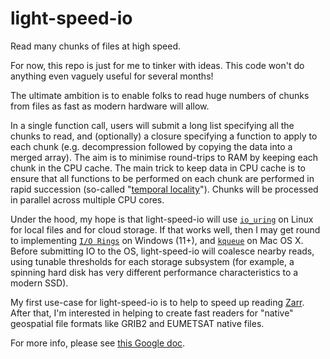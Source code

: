 # light-speed-io
Read many chunks of files at high speed.

For now, this repo is just for me to tinker with ideas. This code won't do anything even vaguely useful for several months!

The ultimate ambition is to enable folks to read huge numbers of chunks from files as fast as modern hardware will allow.

In a single function call, users will submit a long list specifying all the chunks to read, and (optionally) a closure specifying a function to apply to each chunk (e.g. decompression followed by copying the data into a merged array). The aim is to minimise round-trips to RAM by keeping each chunk in the CPU cache. The main trick to keep data in CPU cache is to ensure that all functions to be performed on each chunk are performed in rapid succession (so-called "[temporal locality](https://en.wikipedia.org/wiki/Locality_of_reference)"). Chunks will be processed in parallel across multiple CPU cores.

Under the hood, my hope is that light-speed-io will use [`io_uring`](https://kernel.dk/io_uring.pdf) on Linux for local files and for cloud storage. If that works well, then I may get round to implementing [`I/O Rings`](https://learn.microsoft.com/en-us/windows/win32/api/ioringapi/) on Windows (11+), and [`kqueue`](https://en.wikipedia.org/wiki/Kqueue) on Mac OS X. Before submitting IO to the OS, light-speed-io will coalesce nearby reads, using tunable thresholds for each storage subsystem (for example, a spinning hard disk has very different performance characteristics to a modern SSD).

My first use-case for light-speed-io is to help to speed up reading [Zarr](https://zarr.dev/). After that, I'm interested in helping to create fast readers for "native" geospatial file formats like GRIB2 and EUMETSAT native files.

For more info, please see [this Google doc](https://docs.google.com/document/d/1_T0ay9wXozgqq334E2w1SROdlAM7y6JSgL1rmXJnIO0/edit).